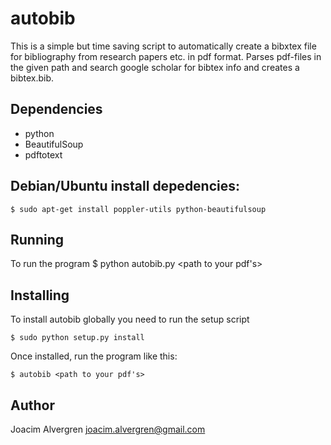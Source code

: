 autobib
=========

This is a simple but time saving script to automatically create a 
bibxtex file for bibliography from research papers etc. in pdf 
format. Parses pdf-files in the given path and search google 
scholar for bibtex info and creates a bibtex.bib. 

Dependencies
------------
-    python
-    BeautifulSoup
-    pdftotext 

Debian/Ubuntu install depedencies:
----------------------------------
    $ sudo apt-get install poppler-utils python-beautifulsoup

Running
-------
To run the program
    $ python autobib.py <path to your pdf's>

Installing
----------
To install autobib globally you need to run the setup script

    $ sudo python setup.py install

Once installed, run the program like this:

    $ autobib <path to your pdf's>

Author
------
Joacim Alvergren <joacim.alvergren@gmail.com>

